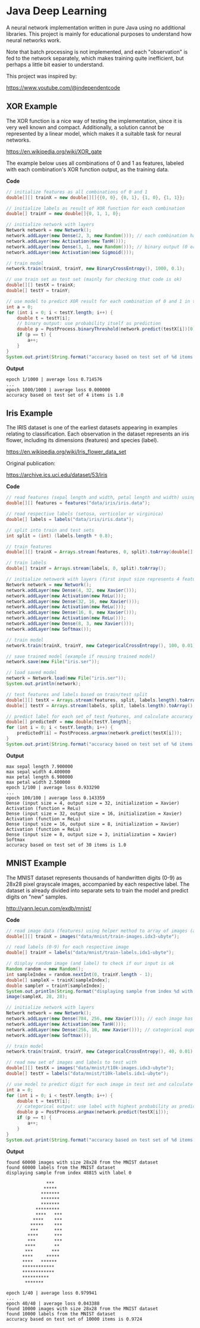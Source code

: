 # Java Deep Learning

A neural network implementation written in pure Java using no additional libraries. This project is mainly for educational purposes to understand how neural networks work.

Note that batch processing is not implemented, and each "observation" is fed to the network separately, which makes training quite inefficient, but perhaps a little bit easier to understand. 

This project was inspired by:

https://www.youtube.com/@independentcode

## XOR Example

The XOR function is a nice way of testing the implementation, since it is very well known and compact. Additionally, a solution cannot be represented by a linear model, which makes it a suitable task for neural networks.

https://en.wikipedia.org/wiki/XOR_gate

The example below uses all combinations of 0 and 1 as features, labeled with each combination's XOR function output, as the training data. 

**Code**

```java
// initialize features as all combinations of 0 and 1
double[][] trainX = new double[][]{{0, 0}, {0, 1}, {1, 0}, {1, 1}};

// initialize labels as result of XOR function for each combination
double[] trainY = new double[]{0, 1, 1, 0};

// initialize network with layers
Network network = new Network();
network.addLayer(new Dense(2, 3, new Random())); // each combination has 2 features
network.addLayer(new Activation(new TanH()));
network.addLayer(new Dense(3, 1, new Random())); // binary output (0 or 1)
network.addLayer(new Activation(new Sigmoid()));

// train model
network.train(trainX, trainY, new BinaryCrossEntropy(), 1000, 0.1);

// use train set as test set (mainly for checking that code is ok)
double[][] testX = trainX;
double[] testY = trainY;

// use model to predict XOR result for each combination of 0 and 1 in test set and calculate accuracy
int a = 0;
for (int i = 0; i < testY.length; i++) {
    double t = testY[i];
    // binary output: use probability itself as prediction
    double p = PostProcess.binaryThreshold(network.predict(testX[i])[0], 0.5);
    if (p == t) {
        a++;
    }
}
System.out.print(String.format("accuracy based on test set of %d items is %s ", testY.length, (double) a / (double) testY.length));
```

**Output**

```
epoch 1/1000 | average loss 0.714576
...
epoch 1000/1000 | average loss 0.000000
accuracy based on test set of 4 items is 1.0 
```

## Iris Example

The IRIS dataset is one of the earliest datasets appearing in examples relating to classification. Each observation in the dataset represents an iris flower, including its dimensions (features) and species (label).

https://en.wikipedia.org/wiki/Iris_flower_data_set

Original publication:

https://archive.ics.uci.edu/dataset/53/iris

**Code**

```java
// read features (sepal length and width, petal length and width) using helper
double[][] features = features("data/iris/iris.data");

// read respective labels (setosa, verticolor or virginica)
double[] labels = labels("data/iris/iris.data");

// split into train and test sets
int split = (int) (labels.length * 0.8);

// train features
double[][] trainX = Arrays.stream(features, 0, split).toArray(double[][]::new);

// train labels
double[] trainY = Arrays.stream(labels, 0, split).toArray();

// initialize netowork with layers (first input size represents 4 features, last output 3 labels)
Network network = new Network();
network.addLayer(new Dense(4, 32, new Xavier()));
network.addLayer(new Activation(new ReLu()));
network.addLayer(new Dense(32, 16, new Xavier()));
network.addLayer(new Activation(new ReLu()));
network.addLayer(new Dense(16, 8, new Xavier()));
network.addLayer(new Activation(new ReLu()));
network.addLayer(new Dense(8, 3, new Xavier()));
network.addLayer(new Softmax());

// train model
network.train(trainX, trainY, new CategoricalCrossEntropy(), 100, 0.01);

// save trained model (example if reusing trained model)
network.save(new File("iris.ser"));

// load saved model
network = Network.load(new File("iris.ser"));
System.out.println(network);

// test features and labels based on train/test split
double[][] testX = Arrays.stream(features, split, labels.length).toArray(double[][]::new);
double[] testY = Arrays.stream(labels, split, labels.length).toArray();

// predict label for each set of test features, and calculate accuracy
double[] predictedY = new double[testY.length];
for (int i = 0; i < testY.length; i++) {
    predictedY[i] = PostProcess.argmax(network.predict(testX[i]));
}
System.out.print(String.format("accuracy based on test set of %d items is %s ", testY.length, Metrics.accuracy(testY, predictedY)));
```

**Output**

```
max sepal length 7.900000
max sepal width 4.400000
max petal length 6.900000
max petal width 2.500000
epoch 1/100 | average loss 0.933290
...
epoch 100/100 | average loss 0.143359
Dense (input size = 4, output size = 32, initialization = Xavier)
Activation (function = ReLu)
Dense (input size = 32, output size = 16, initialization = Xavier)
Activation (function = ReLu)
Dense (input size = 16, output size = 8, initialization = Xavier)
Activation (function = ReLu)
Dense (input size = 8, output size = 3, initialization = Xavier)
Softmax
accuracy based on test set of 30 items is 1.0 
```

## MNIST Example

The MNIST dataset represents thousands of handwritten digits (0-9) as 28x28 pixel grayscale images, accompanied by each respective label. The dataset is already divided into separate sets to train the model and predict digits on "new" samples.

http://yann.lecun.com/exdb/mnist/

**Code**

```java
// read image data (features) using helper method to array of images (arrays of 28x28 pixels)
double[][] trainX = images("data/mnist/train-images.idx3-ubyte");

// read labels (0-9) for each respective image
double[] trainY = labels("data/mnist/train-labels.idx1-ubyte");

// display random image (and label) to check if our input is ok
Random random = new Random();
int sampleIndex = random.nextInt(0, trainY.length - 1);
double[] sampleX = trainX[sampleIndex];
double sampleY = trainY[sampleIndex];
System.out.println(String.format("displaying sample from index %d with label %d", sampleIndex, (int) sampleY));
image(sampleX, 28, 28);

// initialize network with layers
Network network = new Network();
network.addLayer(new Dense(784, 256, new Xavier())); // each image has 28x28 = 784 pixels as features
network.addLayer(new Activation(new TanH()));
network.addLayer(new Dense(256, 10, new Xavier())); // categorical ouput; 10 items, each containing probability for respective digit (0-9)
network.addLayer(new Softmax());

// train model
network.train(trainX, trainY, new CategoricalCrossEntropy(), 40, 0.01);

// read new set of images and labels to test with
double[][] testX = images("data/mnist/t10k-images.idx3-ubyte");
double[] testY = labels("data/mnist/t10k-labels.idx1-ubyte");

// use model to predict digit for each image in test set and calculate accuracy
int a = 0;
for (int i = 0; i < testY.length; i++) {
    double t = testY[i];
    // categorical output: use label with highest probability as prediction
    double p = PostProcess.argmax(network.predict(testX[i]));
    if (p == t) {
        a++;
    }
}
System.out.print(String.format("accuracy based on test set of %d items is %s ", testY.length, (double) a / (double) testY.length));
```

**Output**

```
found 60000 images with size 28x28 from the MNIST dataset
found 60000 labels from the MNIST dataset
displaying sample from index 48815 with label 0
                                
               ***          
              *****         
             *******        
             *******        
             *******        
           *********        
           ****   ***       
          ****    ***       
         *****    ***       
         ***      ***       
        ****      ***       
        ***       ***       
       ****       **        
       ***       ***        
      ****     *****        
      ****   ******         
      ************          
      ************          
      **********            
       *******              
                            
epoch 1/40 | average loss 0.979941
...
epoch 40/40 | average loss 0.043388
found 10000 images with size 28x28 from the MNIST dataset
found 10000 labels from the MNIST dataset
accuracy based on test set of 10000 items is 0.9724 
```